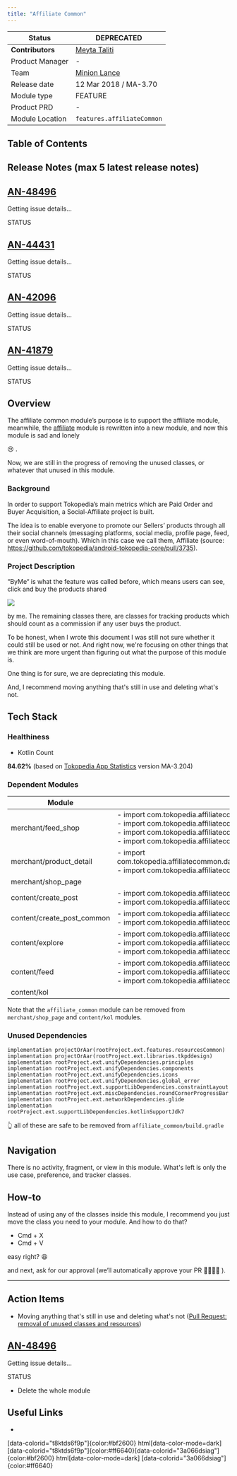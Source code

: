 ```yaml
---
title: "Affiliate Common"
---
```



| **Status** | <!--start status:RED-->DEPRECATED<!--end status--> |
| --- | --- |
| **Contributors** |  [Meyta Taliti](https://tokopedia.atlassian.net/wiki/people/5c8f676b8c3aae2d15113a7c?ref=confluence)  |
| Product Manager |  - |
| Team | [Minion Lance](https://tokopedia.atlassian.net/people/team/e1092372-ff41-4537-a48d-4824b575b890) |
| Release date | 12 Mar 2018 / <!--start status:GREY-->MA-3.70<!--end status-->  |
| Module type | <!--start status:YELLOW-->FEATURE<!--end status-->  |
| Product PRD | - |
| Module Location | `features.affiliateCommon` | `features/content/affiliate_common` |

## Table of Contents

<!--toc-->

## Release Notes (max 5 latest release notes)

<!--start expand:March 31, 2023 (SA-2.144, MA-3.214)-->
[AN-48496](https://tokopedia.atlassian.net/browse/AN-48496)
 -
 Getting issue details...

STATUS
<!--end expand-->

<!--start expand:Jan 6, 2023 (MA-3.203)-->
[AN-44431](https://tokopedia.atlassian.net/browse/AN-44431)
 -
 Getting issue details...

STATUS
<!--end expand-->

<!--start expand:Oct 14, 2022 (MA-3.196)-->
[AN-42096](https://tokopedia.atlassian.net/browse/AN-42096)
 -
 Getting issue details...

STATUS




  


 [AN-41879](https://tokopedia.atlassian.net/browse/AN-41879)
 -
 Getting issue details...

STATUS
<!--end expand-->

## Overview

The affiliate common module’s purpose is to support the affiliate module, meanwhile, the [affiliate](/wiki/spaces/PA/pages/2057865055/Affiliate) module is rewritten into a new module, and now this module is sad and lonely 

😢 .

Now, we are still in the progress of removing the unused classes, or whatever that unused in this module.

### Background

In order to support Tokopedia’s main metrics which are Paid Order and Buyer Acquisition, a Social-Affiliate project is built.

The idea is to enable everyone to promote our Sellers’ products through all their social channels (messaging platforms, social media, profile page, feed, or even word-of-mouth). Which in this case we call them, Affiliate (source: <https://github.com/tokopedia/android-tokopedia-core/pull/3735>).

### Project Description

“ByMe“ is what the feature was called before, which means users can see, click and buy the products shared

![](res/affiliate_common-content.png)

by me. The remaining classes there, are classes for tracking products which should count as a commission if any user buys the product.

To be honest, when I wrote this document I was still not sure whether it could still be used or not. And right now, we're focusing on other things that we think are more urgent than figuring out what the purpose of this module is.

One thing is for sure, we are depreciating this module.

And, I recommend moving anything that's still in use and deleting what's not.

## Tech Stack

### Healthiness

- Kotlin Count 

**84.62%** (based on [Tokopedia App Statistics](https://docs.google.com/spreadsheets/d/1aJGHic-YMP2eEtZoT5eMqJK5qK4rRdbtYMPkv0yGlas/edit#gid=0) version MA-3.204)

### Dependent Modules



| **Module** | **Class** |
| --- | --- |
| merchant/feed\_shop | - import com.tokopedia.affiliatecommon.data.network.TOPADS\_BASE\_URL<br/>- import com.tokopedia.affiliatecommon.data.network.TopAdsApi<br/>- import com.tokopedia.affiliatecommon.BROADCAST\_SUBMIT\_POST<br/>- import com.tokopedia.affiliatecommon.SUBMIT\_POST\_SUCCESS<br/> |
| merchant/product\_detail | - import com.tokopedia.affiliatecommon.data.pojo.productaffiliate.TopAdsPdpAffiliateResponse<br/>- import com.tokopedia.affiliatecommon.domain.TrackAffiliateUseCase<br/> |
| merchant/shop\_page |  |
| content/create\_post | - import com.tokopedia.affiliatecommon.analytics.AffiliateAnalytics<br/>- import com.tokopedia.affiliatecommon.\*<br/> |
| content/create\_post\_common | - import com.tokopedia.affiliatecommon.analytics.AffiliateAnalytics<br/>- import com.tokopedia.affiliatecommon.\*<br/> |
| content/explore | - import com.tokopedia.affiliatecommon.data.network.TopAdsApi<br/>- import com.tokopedia.affiliatecommon.data.util.AffiliatePreference<br/>- import com.tokopedia.affiliatecommon.domain.TrackAffiliateClickUseCase<br/> |
| content/feed | - import com.tokopedia.affiliatecommon.data.network.TopAdsApi<br/>- import com.tokopedia.affiliatecommon.domain.TrackAffiliateClickUseCase<br/>- import com.tokopedia.affiliatecommon.data.util.AffiliatePreference<br/> |
| content/kol |  |

Note that the `affiliate_common` module can be removed from `merchant/shop_page` and `content/kol` modules.

### Unused Dependencies



```
implementation projectOrAar(rootProject.ext.features.resourcesCommon)
implementation projectOrAar(rootProject.ext.libraries.tkpddesign)
implementation rootProject.ext.unifyDependencies.principles
implementation rootProject.ext.unifyDependencies.components
implementation rootProject.ext.unifyDependencies.icons
implementation rootProject.ext.unifyDependencies.global_error
implementation rootProject.ext.supportLibDependencies.constraintLayout
implementation rootProject.ext.miscDependencies.roundCornerProgressBar
implementation rootProject.ext.networkDependencies.glide
implementation rootProject.ext.supportLibDependencies.kotlinSupportJdk7
```

👆 all of these are safe to be removed from `affiliate_common/build.gradle`

## Navigation

There is no activity, fragment, or view in this module. What's left is only the use case, preference, and tracker classes.

## How-to

Instead of using any of the classes inside this module, I recommend you just move the class you need to your module. And how to do that?

- Cmd + X
- Cmd + V

easy right? 😆 

and next, ask for our approval (we’ll automatically approve your PR 🫱🏻‍🫲🏼 ).



---

## Action Items

- Moving anything that's still in use and deleting what's not ([Pull Request: removal of unused classes and resources](https://github.com/tokopedia/android-tokopedia-core/pull/31439)) 

 [AN-48496](https://tokopedia.atlassian.net/browse/AN-48496)
 -
 Getting issue details...

STATUS
- Delete the whole module

## Useful Links

-

[data-colorid="t8ktds6f9p"]{color:#bf2600} html[data-color-mode=dark] [data-colorid="t8ktds6f9p"]{color:#ff6640}[data-colorid="3a066dsiag"]{color:#bf2600} html[data-color-mode=dark] [data-colorid="3a066dsiag"]{color:#ff6640}
